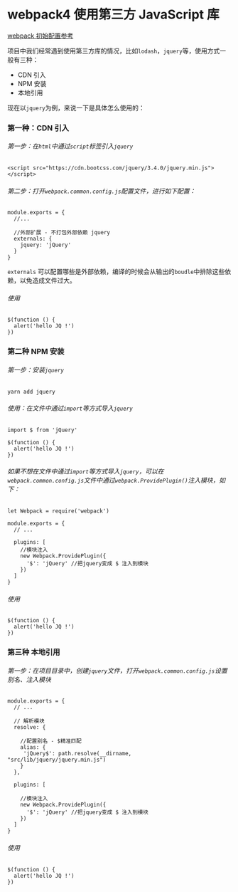 # webpack4 使用第三方 JavaScript 库

[webpack 初始配置参考](https://github.com/aimeefe/webpack4-demo/tree/master/demo06)


项目中我们经常遇到使用第三方库的情况，比如`lodash`，`jquery`等，使用方式一般有三种：

- CDN 引入
- NPM 安装
- 本地引用

现在以`jquery`为例，来说一下是具体怎么使用的：

### 第一种：CDN 引入

###### 第一步：在`html`中通过`script`标签引入`jquery`

```
<script src="https://cdn.bootcss.com/jquery/3.4.0/jquery.min.js"></script>
```

###### 第二步：打开`webpack.common.config.js`配置文件，进行如下配置：

```
module.exports = {
  //...
  
  //外部扩展 - 不打包外部依赖 jquery
  externals: {
    jquery: 'jQuery'
  }
}
```

`externals` 可以配置哪些是外部依赖，编译的时候会从输出的`boudle`中排除这些依赖，以免造成文件过大。

###### 使用

```
$(function () { 
  alert('hello JQ !')
})
```

### 第二种 NPM 安装

###### 第一步：安装`jquery`

```
yarn add jquery
```

###### 使用：在文件中通过`import`等方式导入`jquery`

```
import $ from 'jQuery'

$(function () {
  alert('hello JQ !')
})
```

###### 如果不想在文件中通过`import`等方式导入`jquery`，可以在`webpack.common.config.js`文件中通过`webpack.ProvidePlugin()`注入模块，如下：

```
let Webpack = require('webpack')

module.exports = {
  // ...
  
  plugins: [
    //模块注入
    new Webpack.ProvidePlugin({
      '$': 'jQuery' //把jquery变成 $ 注入到模块
    })
  ]
}
```

###### 使用

```
$(function () {
  alert('hello JQ !')
})
```

### 第三种 本地引用

###### 第一步：在项目目录中，创建`jquery`文件，打开`webpack.common.config.js`设置别名、注入模块

```
module.exports = {
  // ...
  
  // 解析模块
  resolve: {
  
    //配置别名 - $精准匹配
    alias: {
     'jQuery$': path.resolve(__dirname, "src/lib/jquery/jquery.min.js")
    }
  },
  
  plugins: [
  
    //模块注入
    new Webpack.ProvidePlugin({
      '$': 'jQuery' //把jquery变成 $ 注入到模块
    })
  ]
}
```

###### 使用

```
$(function () {
  alert('hello JQ !')
})
```








